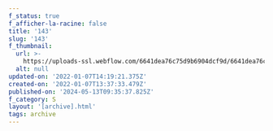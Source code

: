 ```yaml
---
f_status: true
f_afficher-la-racine: false
title: '143'
slug: '143'
f_thumbnail:
  url: >-
    https://uploads-ssl.webflow.com/6641dea76c75d9b6904dcf9d/6641dea76c75d9b6904dd345_143.jpg
  alt: null
updated-on: '2022-01-07T14:19:21.375Z'
created-on: '2022-01-07T13:37:33.479Z'
published-on: '2024-05-13T09:35:37.825Z'
f_category: S
layout: '[archive].html'
tags: archive
---
```




